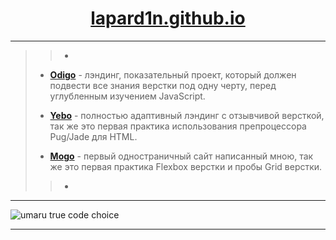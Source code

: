<h1 align="center"><a href="https://lapard1n.github.io/">lapard1n.github.io</a></h1>

***
> > *
>
> * **[Odigo](https://lapard1n.github.io/odigo)** - лэндинг, показательный проект, который должен подвести все знания верстки под одну черту, перед углубленным изучением JavaScript.
>
> * **[Yebo](https://lapard1n.github.io/yebo)** - полностью адаптивный лэндинг с отзывчивой версткой, так же это первая практика использования препроцессора Pug/Jade для HTML.
>
> * **[Mogo](https://lapard1n.github.io/mogo)** - первый одностраничный сайт написанный мною, так же это первая практика Flexbox верстки и пробы Grid верстки.
>
> > *

***
![umaru true code choice](https://raw.githubusercontent.com/cat-milk/Anime-Girls-Holding-Programming-Books/master/Javascript/Doma_Umaru_Java_Script_The_Good_Parts.png "umaru true code choice")
***
